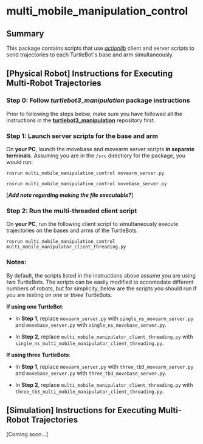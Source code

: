 # multi_mobile_manipulation_control

## Summary

This package contains scripts that use [*actionlib*](http://wiki.ros.org/actionlib) client and server scripts to send trajectories to each TurtleBot's base and arm simultaneously.

## [Physical Robot] Instructions for Executing Multi-Robot Trajectories

### Step 0: Follow *turtlebot3_manipulation* package instructions

Prior to following the steps below, make sure you have followed all the instructions in the [__turtlebot3_manipulation__](https://github.com/JBVAkshaya/turtlebot3_manipulation) repository first.

### Step 1: Launch server scripts for the base and arm

On __your PC__, launch the movebase and movearm server scripts __in separate terminals__. Assuming you are in the `/src` directiory for the package, you would run:

```rosrun multi_mobile_manipulation_control movearm_server.py```

```rosrun multi_mobile_manipulation_control movebase_server.py```

[__*Add note regarding making the file executable?*__]

### Step 2: Run the multi-threaded client script

On __your PC__, run the following client script to simultaneously execute trajectories on the bases and arms of the TurtleBots.

```rosrun multi_mobile_manipulation_control multi_mobile_manipulator_client_threading.py```

### Notes:

By default, the scripts listed in the instructions above assume you are using *two* TurtleBots. The scripts can be easily modified to accomodate different numbers of robots, but for simplicity, below are the scripts you should run if you are testing on *one* or *three* TurtleBots.

__If using one TurtleBot__:

* In __Step 1__, replace `movearm_server.py` with `single_ns_movearm_server.py` and `movebase_server.py` with `single_ns_movebase_server.py`.

* In __Step 2__, replace `multi_mobile_manipulator_client_threading.py` with `single_ns_multi_mobile_manipulator_client_threading.py`.

__If using three TurtleBots__:

* In __Step 1__, replace `movearm_server.py` with `three_tb3_movearm_server.py` and `movebase_server.py` with `three_tb3_movebase_server.py`.

* In __Step 2__, replace `multi_mobile_manipulator_client_threading.py` with `three_tb3_multi_mobile_manipulator_client_threading.py`.
 

## [Simulation] Instructions for Executing Multi-Robot Trajectories

[Coming soon...]

